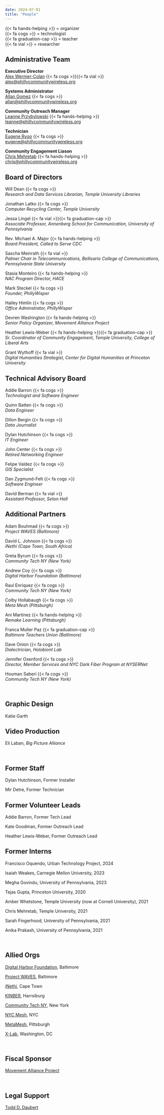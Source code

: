 ```yaml
---
date: 2024-07-01
title: "People"
---
```


{{< fa hands-helping >}} = organizer \
{{< fa cogs >}} = technologist \
{{< fa graduation-cap >}} = teacher \
{{< fa vial >}} = researcher

## Administrative Team

**Executive Director**  
[Alex Wermer-Colan](/alexwc) {{< fa cogs >}}{{< fa vial >}}  
alex@phillycommunitywireless.org

**Systems Administrator**   
[Allan Gomez](/allang) {{< fa cogs >}}  
allan@phillycommunitywireless.org

**Community Outreach Manager**     
[Leanne Przybylowski](/leannep) {{< fa hands-helping >}}  
leanne@phillycommunitywireless.org  

**Technician**  
[Eugene Ryoo](/eugener) {{< fa cogs >}}  
eugene@phillycommunitywireless.org  

**Community Engagement Liason**  
[Chris Mehretab](/chrism) {{< fa hands-helping >}}  
chris@phillycommunitywireless.org


## Board of Directors

Will Dean {{< fa cogs >}} \
_Research and Data Services Librarian, Temple University Libraries_

Jonathan Latko {{< fa cogs >}} \
_Computer Recycling Center, Temple University_

Jessa Lingel {{< fa vial >}}{{< fa graduation-cap >}} \
_Associate Professor, Annenberg School for Communication, University of Pennsylvania_

Rev. Michael A. Major {{< fa hands-helping >}} \
_Board President, Called to Serve CDC_

Sascha Meinrath {{< fa vial >}} \
_Palmer Chair in Telecommunications, Bellisario College of Communications, Pennsylvania State University_

Stasia Monteiro {{< fa hands-helping >}} \
_NAC Program Director, HACE_

Mark Steckel {{< fa cogs >}} \
_Founder, PhillyWisper_

Hailey Himlin {{< fa cogs >}} \
_Office Adminstrator, PhillyWisper_

Devren Washington {{< fa hands-helping >}} \
_Senior Policy Organizer, Movement Alliance Project_

Heather Lewis-Weber {{< fa hands-helping >}}{{< fa graduation-cap >}} \
_Sr. Coordinator of Community Engagement, Temple University, College of Liberal Arts_

Grant Wythoff {{< fa vial >}} \
_Digital Humanities Strategist, Center for Digital Humanities at Princeton University_

## Technical Advisory Board
Addie Barron {{< fa cogs >}} \
_Technologist and Software Engineer_

Quinn Batten {{< fa cogs >}} \
_Data Engineer_

Dillon Bergin {{< fa cogs >}} \
_Data Journalist_

Dylan Hutchinson {{< fa cogs >}} \
_IT Engineer_

John Center {{< fa cogs >}} \
_Retired Networking Engineer_

Felipe Valdez {{< fa cogs >}} \
_GIS Specialist_  

Dan Zygmund-Felt {{< fa cogs >}} \
_Software Engineer_  

David Berman {{< fa vial >}} \
_Assistant Professor, Seton Hall_  


## Additional Partners
Adam Bouhmad {{< fa cogs >}} \
_Project WAVES (Baltimore)_

David L. Johnson {{< fa cogs >}} \
_iNethi (Cape Town, South Africa)_

Greta Byrum {{< fa cogs >}} \
_Community Tech NY (New York)_

Andrew Coy {{< fa cogs >}} \
_Digital Harbor Foundation (Baltimore)_

Raul Enriquez {{< fa cogs >}} \
_Community Tech NY (New York)_

Colby Hollabaugh {{< fa cogs >}} \
_Meta Mesh (Pittsburgh)_

Ani Martinez {{< fa hands-helping >}} \
_Remake Learning (Pittsburgh)_

Franca Muller Paz {{< fa graduation-cap >}} \
_Baltimore Teachers Union (Baltimore)_

Dave Onion {{< fa cogs >}} \
_Dialectrician, Holobiont Lab_

Jennifer Oxenford {{< fa cogs >}} \
_Director, Member Services and NYC Dark Fiber Program at NYSERNet_

Houman Saberi {{< fa cogs >}} \
_Community Tech NY (New York)_

<br/>

## Graphic Design

Katie Garth

## Video Production 

Eli Laban, *Big Picture Alliance*

<br/>

## Former Staff

Dylan Hutchinson, Former Installer  

Mir Detre, Former Technician  

## Former Volunteer Leads  

Addie Barron, Former Tech Lead  

Kate Goodman, Former Outreach Lead  

Heather Lewis-Weber, Former Outreach Lead  

## Former Interns
Francisco Oquendo, Urban Technology Project, 2024  

Isaiah Weakes, Carnegie Mellon University, 2023

Megha Govindu, University of Pennsylvania, 2023

Tejas Gupta, Princeton University, 2020

Amber Whetstone, Temple University (now at Cornell University), 2021

Chris Mehretab, Temple University, 2021

Sarah Fingerhood, University of Pennsylvania, 2021

Anika Prakash, University of Pennsylvania, 2021

<br/>

## Allied Orgs

[Digital Harbor Foundation](https://www.digitalharbor.org/), Baltimore

[Project WAVES](https://projectwaves.net/), Baltimore

[iNethi](https://www.inethi.org.za/), Cape Town

[KINBER](https://kinber.org/), Harrsiburg

[Community Tech NY](http://communitytechny.org/), New York

[NYC Mesh](https://www.nycmesh.net/), NYC

[MetaMesh](https://www.metamesh.org/), Pittsburgh

[X-Lab](https://thexlab.org/), Washington, DC

<br/>

## Fiscal Sponsor

[Movement Alliance Project](https://movementalliance.org/about/)

<br/>

## Legal Support

[Todd D. Daubert](https://www.dentons.com/en/todd-daubert)  

